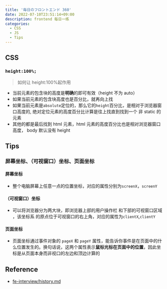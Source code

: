 ```yaml
---
title: '毎日のフロントエンド 360'
date: 2022-07-10T23:51:14+09:00
description: frontend 每日一练
categories:
  - CSS
  - JS
  - Tips
---
```


## CSS

### `height:100%;`

> 如何让 height:100%起作用

- 当前元素的包含块的高度是**明确**的即可有效（height 不为 auto）
- 如果当前元素的包含块高度也是百分比，就再向上找
- 如果当前元素是`absolute`定位的，那么它的`height`百分比，是相对于浏览器窗口高度的, 绝对定位元素的高度百分比计算是往上找直到找到一个 非 static 的元素
- 其他的都是最后找到 html 元素，html 元素的高度百分比也是相对浏览器窗口高度， body 默认没有 height

## Tips

### 屏幕坐标、（可视窗口）坐标、页面坐标

#### 屏幕坐标

- 整个电脑屏幕上任意一点的位置坐标，对应的属性分别为`screenX`，`screenY`

#### （可视窗口）坐标

- 可以将浏览器分为两大块，即浏览器上部的用户操作栏 和下部的可视窗口区域 ，该坐标系 的原点位于可视窗口的右上角，对应的属性为`clientX`,`clientY`

#### 页面坐标

- 页面坐标通过事件对象的 `pageX` 和 `pageY` 属性，能告诉你事件是在页面中的什么位置发生的。换句话说，这两个属性表示**鼠标光标在页面中的位置**，因此坐标是从页面本身而非视口的左边和顶边计算的

## Reference

- [fe-interview/history.md](https://github.com/haizlin/fe-interview/blob/master/category/history.md)
